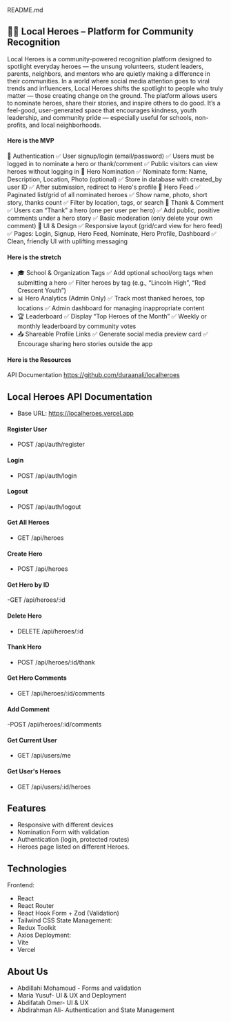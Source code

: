 README.md

## 🦸‍♂️ Local Heroes – Platform for Community Recognition

Local Heroes is a community-powered recognition platform designed to spotlight everyday heroes — the unsung volunteers, student leaders, parents, neighbors, and mentors who are quietly making a difference in their communities. In a world where social media attention goes to viral trends and influencers, Local Heroes shifts the spotlight to people who truly matter — those creating change on the ground. The platform allows users to nominate heroes, share their stories, and inspire others to do good. It’s a feel-good, user-generated space that encourages kindness, youth leadership, and community pride — especially useful for schools, non-profits, and local neighborhoods.

#### Here is the MVP

🔐 Authentication ✅ User signup/login (email/password) ✅ Users must be logged in to nominate a hero or thank/comment ✅ Public visitors can view heroes without logging in
📝 Hero Nomination ✅ Nominate form: Name, Description, Location, Photo (optional) ✅ Store in database with created_by user ID ✅ After submission, redirect to Hero's profile
🌟 Hero Feed ✅ Paginated list/grid of all nominated heroes ✅ Show name, photo, short story, thanks count ✅ Filter by location, tags, or search
🙌 Thank & Comment ✅ Users can “Thank” a hero (one per user per hero) ✅ Add public, positive comments under a hero story ✅ Basic moderation (only delete your own comment)
🎨 UI & Design ✅ Responsive layout (grid/card view for hero feed) ✅ Pages: Login, Signup, Hero Feed, Nominate, Hero Profile, Dashboard ✅ Clean, friendly UI with uplifting messaging

#### Here is the stretch

- 🎓 School & Organization Tags ✅ Add optional school/org tags when submitting a hero ✅ Filter heroes by tag (e.g., “Lincoln High”, “Red Crescent Youth”)
- 📊 Hero Analytics (Admin Only) ✅ Track most thanked heroes, top locations ✅ Admin dashboard for managing inappropriate content
- 🏆 Leaderboard ✅ Display “Top Heroes of the Month” ✅ Weekly or monthly leaderboard by community votes
- 📤 Shareable Profile Links ✅ Generate social media preview card ✅ Encourage sharing hero stories outside the app

#### Here is the Resources

API Documentation
https://github.com/duraanali/localheroes

## Local Heroes API Documentation

- Base URL: https://localheroes.vercel.app

#### Register User

- POST /api/auth/register

#### Login

- POST /api/auth/login

#### Logout

- POST /api/auth/logout

#### Get All Heroes

- GET /api/heroes

#### Create Hero

- POST /api/heroes

#### Get Hero by ID

-GET /api/heroes/:id

#### Delete Hero

- DELETE /api/heroes/:id

#### Thank Hero

- POST /api/heroes/:id/thank

#### Get Hero Comments

- GET /api/heroes/:id/comments

#### Add Comment

-POST /api/heroes/:id/comments

#### Get Current User

- GET /api/users/me

#### Get User's Heroes

- GET /api/users/:id/heroes

## Features

- Responsive with different devices
- Nomination Form with validation
- Authentication (login, protected routes)
- Heroes page listed on different Heroes.

## Technologies

Frontend:

- React
- React Router
- React Hook Form + Zod (Validation)
- Tailwind CSS
  State Management:
- Redux Toolkit
- Axios
  Deployment:
- Vite
- Vercel

## About Us

- Abdillahi Mohamoud - Forms and validation
- Maria Yusuf- UI & UX and Deployment
- Abdifatah Omer- UI & UX
- Abdirahman Ali- Authentication and State Management
